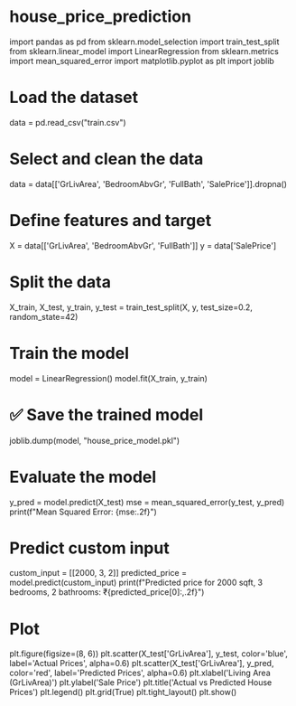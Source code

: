 # house_price_prediction
import pandas as pd
from sklearn.model_selection import train_test_split
from sklearn.linear_model import LinearRegression
from sklearn.metrics import mean_squared_error
import matplotlib.pyplot as plt
import joblib

# Load the dataset
data = pd.read_csv("train.csv")

# Select and clean the data
data = data[['GrLivArea', 'BedroomAbvGr', 'FullBath', 'SalePrice']].dropna()

# Define features and target
X = data[['GrLivArea', 'BedroomAbvGr', 'FullBath']]
y = data['SalePrice']

# Split the data
X_train, X_test, y_train, y_test = train_test_split(X, y, test_size=0.2, random_state=42)

# Train the model
model = LinearRegression()
model.fit(X_train, y_train)

# ✅ Save the trained model
joblib.dump(model, "house_price_model.pkl")

# Evaluate the model
y_pred = model.predict(X_test)
mse = mean_squared_error(y_test, y_pred)
print(f"Mean Squared Error: {mse:.2f}")

# Predict custom input
custom_input = [[2000, 3, 2]]
predicted_price = model.predict(custom_input)
print(f"Predicted price for 2000 sqft, 3 bedrooms, 2 bathrooms: ₹{predicted_price[0]:,.2f}")

# Plot
plt.figure(figsize=(8, 6))
plt.scatter(X_test['GrLivArea'], y_test, color='blue', label='Actual Prices', alpha=0.6)
plt.scatter(X_test['GrLivArea'], y_pred, color='red', label='Predicted Prices', alpha=0.6)
plt.xlabel('Living Area (GrLivArea)')
plt.ylabel('Sale Price')
plt.title('Actual vs Predicted House Prices')
plt.legend()
plt.grid(True)
plt.tight_layout()
plt.show()

